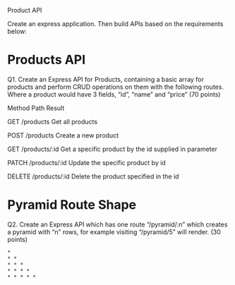 Product API

Create an express application. Then build APIs based on the requirements below:

# Products API

Q1. Create an Express API for Products, containing a basic array for products and perform CRUD operations on them with the following routes. Where a product would have 3 fields, “id”, “name” and “price”
(70 points)

Method Path Result

GET /products Get all products

POST /products Create a new product

GET /products/:id Get a specific product by the id supplied in parameter

PATCH /products/:id Update the specific product by id

DELETE /products/:id Delete the product specified in the id


# Pyramid Route Shape

Q2. Create an Express API which has one route “/pyramid/:n” which creates a pyramid with “n” rows, for example visiting “/pyramid/5” will render.
(30 points)

```
*
* *
* * *
* * * *
* * * * *
```